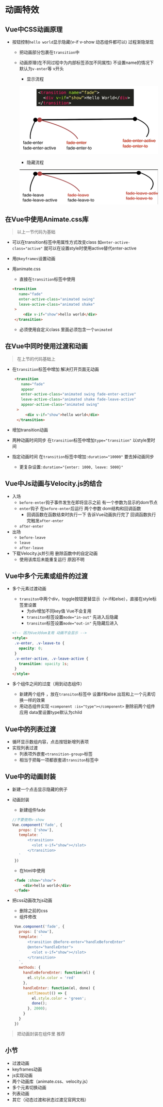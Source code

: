 # 动画特效

## Vue中CSS动画原理

- 按钮控制`hello world`显示隐藏(v-if v-show 动态组件都可以) 过程渐隐渐现
  - 把动画部分包裹在`transition`中
  - 动画原理(在不同过程中为内部标签添加不同属性) 不设置name的情况下默认为`v-enter`等 v开头
    - 显示流程

    ![1](./img/1.png)

    - 隐藏流程

    ![2](./img/2.png)

## 在Vue中使用Animate.css库

> 以上一节代码为基础

- 可以在transition标签中用属性方式改变class 如`enter-active-class="active"` 就可以在设置style时使用active替代enter-active
- 用`@keyframes`设置动画
- 用animate.css
  - 直接在`transition`标签中使用

   ```html
   <transition
      name="fade"
      enter-active-class="animated swing"
      leave-active-class="animated shake"
    >
        <div v-if="show">hello world</div>
    </transition>
   ```

  - 必须使用自定义class 里面必须包含一个`animated`

## 在Vue中同时使用过渡和动画

> 在上节的代码基础上

- 在`transition`标签中增加 解决打开页面无动画

  ```html
   <transition
      name="fade"
      appear
      enter-active-class="animated swing fade-enter-active"
      leave-active-class="animated shake fade-leave-active"
      appear-active-class="animated swing"
    >
        <div v-if="show">hello world</div>
    </transition>
   ```

- 增加transition动画
- 两种动画时间同步 在`transition`标签中增加`type="transition"` 以style里时间
- 指定动画时间 在`transition`标签中增加`:duration="10000"` 要去掉动画同步
  - 更复杂设置`:duration="{enter: 1000, leave: 5000}"`

## Vue中Js动画与Velocity.js的结合

- 入场
  - `before-enter`钩子事件发生在即将显示之前 有一个参数为显示的dom节点
  - `enter`钩子 在`before-enter`后运行 两个参数 dom结构和回调函数
    - 回调函数在函数结束时执行一下 告诉Vue动画执行完了 回调函数执行完触发`after-enter`
  - `after-enter`
- 出场
  - `before-leave`
  - `leave`
  - `after-leave`
- 下载Velocity.js并引用 删除函数中的自定动画
  - 使用该库后未能重复运行 原因不明

## Vue中多个元素或组件的过渡

- 多个元素过渡动画
  - `transiton`中两个div，toggle按钮更替显示（v-if和else），直接在style标签里设置
    - 为div增加不同key值 Vue不会复用
    - `transiton`标签设置`mode="in-out"` 先进入后隐藏
    - `transiton`标签设置`mode="out-in"` 先隐藏后进入

   ```html
   <!-- 因为Vue对dom复用 动画不会显示 -->
   <style>
    .v-enter, .v-leave-to {
      opacity: 0;
    }
    .v-enter-active, .v-leave-active {
      transition: opacity 1s;
    }
  </style>
   ```

- 多个组件之间的过度（用到动态组件）
  - 新建两个组件 ，放在`transiton`标签中 设置if和else 出现和上一个元素切换一样的效果
  - 用动态组件实现 `<component :is="type"></component>` 删除前两个组件应用 data里设置type默认为child

## Vue中的列表过渡

- 循环显示数组内容，点击按钮新增列表项
- 实现列表过渡
  - 列表项外嵌套`<transition-group>`标签
  - 相当于把每一项都嵌套进`transiton`标签中

## Vue中的动画封装

- 新建一个点击显示隐藏的例子
- 动画封装
  - 新建组件fade

   ```javascript
   //不要使用v-show
   Vue.component('fade', {
      props: ['show'],
      template: `
          <transition>
            <slot v-if="show"></slot>
          </transition>
      `
    })
   ```

  - 在html中使用

   ```html
    <fade :show="show">
        <div>hello world</div>
    </fade>
   ```

- 把css动画改为js动画
  - 删除之前的css
  - 组件修改

   ```javascript
    Vue.component('fade', {
      props: ['show'],
      template: `
          <transition @before-enter="handleBeforeEnter"
          @enter="handleEnter">
            <slot v-if="show"></slot>
          </transition>
      `,
      methods: {
        handleBeforeEnter: function(el) {
          el.style.color = 'red'
        },
        handleEnter: function(el, done) {
          setTimeout(() => {
            el.style.color = 'green';
            done();
          }, 2000);
        }
      }
    })
   ```

> 把动画封装在组件里 推荐

## 小节

- 过渡动画
- keyframes动画
- js实现动画
- 两个动画库（animate.css、velocity.js）
- 多个元素切换动画
- 列表动画
- 其它（动态过渡和状态过渡见官网文档）